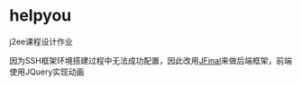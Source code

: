 # helpyou

j2ee课程设计作业

因为SSH框架环境搭建过程中无法成功配置，因此改用[JFinal](https://github.com/jfinal/jfinal)来做后端框架，前端使用JQuery实现动画
